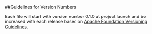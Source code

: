 ##Guidelines for Version Numbers

Each file will start with version number 0.1.0 at project launch and be increased with each release based on [Apache Foundation Versioning Guidelines](http://apr.apache.org/versioning.html). 
